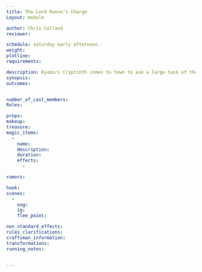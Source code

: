 ```yaml
---
title: The Lord Reeve’s Charge
Layout: module

author: Chris Colland
reviewer: 

schedule: saturday early afternoon
weight: 
plotline: 
requirements: 

description: Kyumiri Cryptinth comes to town to ask a large task of the adventurers. Moutesque must be reclaimed house by house if needed, striking during the Day is the best edge we have.
synopsis:   
outcomes: 


number_of_cast_members: 
Roles: 

props: 
makeup: 
treasure: 
magic_items:
  - 
    name: 
    description:  
    duration: 
    effects: 
      - 

rumors: 

hook: 
scenes: 
  - 
    oog: 
    ig: 
    flee_point: 

non_standard_effects: 
rules_clarifications: 
craftsman_information: 
transformations: 
running_notes: 


---
```

